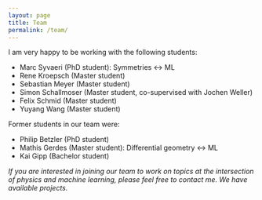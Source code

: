 ```yaml
---
layout: page
title: Team
permalink: /team/
---
```


I am very happy to be working with the following students:

- Marc Syvaeri (PhD student): Symmetries <-> ML
- Rene Kroepsch (Master student) 
- Sebastian Meyer (Master student)
- Simon Schallmoser (Master student, co-supervised with Jochen Weller)
- Felix Schmid (Master student)
- Yuyang Wang (Master student)

Former students in our team were:

- Philip Betzler (PhD student)
- Mathis Gerdes (Master student): Differential geometry <-> ML 
- Kai Gipp (Bachelor student)


*If you are interested in joining our team to work on topics at the intersection of physics and machine learning, please feel free to contact me. We have available projects.*
